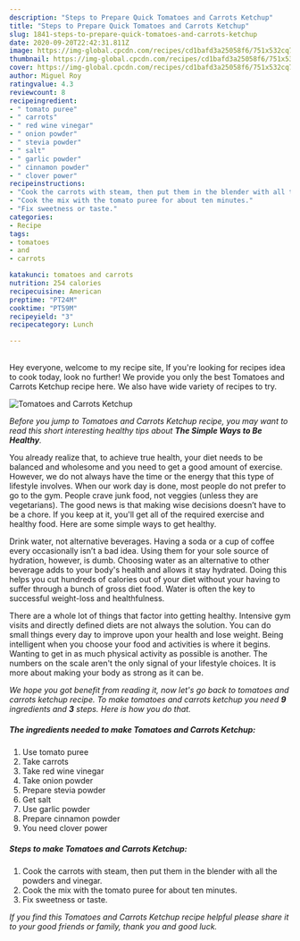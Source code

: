 ```yaml
---
description: "Steps to Prepare Quick Tomatoes and Carrots Ketchup"
title: "Steps to Prepare Quick Tomatoes and Carrots Ketchup"
slug: 1841-steps-to-prepare-quick-tomatoes-and-carrots-ketchup
date: 2020-09-20T22:42:31.811Z
image: https://img-global.cpcdn.com/recipes/cd1bafd3a25058f6/751x532cq70/tomatoes-and-carrots-ketchup-recipe-main-photo.jpg
thumbnail: https://img-global.cpcdn.com/recipes/cd1bafd3a25058f6/751x532cq70/tomatoes-and-carrots-ketchup-recipe-main-photo.jpg
cover: https://img-global.cpcdn.com/recipes/cd1bafd3a25058f6/751x532cq70/tomatoes-and-carrots-ketchup-recipe-main-photo.jpg
author: Miguel Roy
ratingvalue: 4.3
reviewcount: 8
recipeingredient:
- " tomato puree"
- " carrots"
- " red wine vinegar"
- " onion powder"
- " stevia powder"
- " salt"
- " garlic powder"
- " cinnamon powder"
- " clover power"
recipeinstructions:
- "Cook the carrots with steam, then put them in the blender with all the powders and vinegar."
- "Cook the mix with the tomato puree for about ten minutes."
- "Fix sweetness or taste."
categories:
- Recipe
tags:
- tomatoes
- and
- carrots

katakunci: tomatoes and carrots 
nutrition: 254 calories
recipecuisine: American
preptime: "PT24M"
cooktime: "PT59M"
recipeyield: "3"
recipecategory: Lunch

---
```

<br>
Hey everyone, welcome to my recipe site, If you're looking for recipes idea to cook today, look no further! We provide you only the best Tomatoes and Carrots Ketchup recipe here. We also have wide variety of recipes to try.
<br>


![Tomatoes and Carrots Ketchup](https://img-global.cpcdn.com/recipes/cd1bafd3a25058f6/751x532cq70/tomatoes-and-carrots-ketchup-recipe-main-photo.jpg)

<i>Before you jump to Tomatoes and Carrots Ketchup recipe, you may want to read this short interesting healthy tips about <strong>The Simple Ways to Be Healthy</strong>.</i>

You already realize that, to achieve true health, your diet needs to be balanced and wholesome and you need to get a good amount of exercise. However, we do not always have the time or the energy that this type of lifestyle involves. When our work day is done, most people do not prefer to go to the gym. People crave junk food, not veggies (unless they are vegetarians). The good news is that making wise decisions doesn’t have to be a chore. If you keep at it, you'll get all of the required exercise and healthy food. Here are some simple ways to get healthy.

Drink water, not alternative beverages. Having a soda or a cup of coffee every occasionally isn’t a bad idea. Using them for your sole source of hydration, however, is dumb. Choosing water as an alternative to other beverage adds to your body's health and allows it stay hydrated. Doing this helps you cut hundreds of calories out of your diet without your having to suffer through a bunch of gross diet food. Water is often the key to successful weight-loss and healthfulness.

There are a whole lot of things that factor into getting healthy. Intensive gym visits and directly defined diets are not always the solution. You can do small things every day to improve upon your health and lose weight. Being intelligent when you choose your food and activities is where it begins. Wanting to get in as much physical activity as possible is another. The numbers on the scale aren't the only signal of your lifestyle choices. It is more about making your body as strong as it can be. 


<i>We hope you got benefit from reading it, now let's go back to tomatoes and carrots ketchup recipe. To make tomatoes and carrots ketchup you need <strong>9</strong> ingredients and <strong>3</strong> steps. Here is how you do that.
</i>

##### The ingredients needed to make Tomatoes and Carrots Ketchup:

1. Use  tomato puree
1. Take  carrots
1. Take  red wine vinegar
1. Take  onion powder
1. Prepare  stevia powder
1. Get  salt
1. Use  garlic powder
1. Prepare  cinnamon powder
1. You need  clover power


##### Steps to make Tomatoes and Carrots Ketchup:

1. Cook the carrots with steam, then put them in the blender with all the powders and vinegar.
1. Cook the mix with the tomato puree for about ten minutes.
1. Fix sweetness or taste.


<i>If you find this Tomatoes and Carrots Ketchup recipe helpful please share it to your good friends or family, thank you and good luck.</i>
